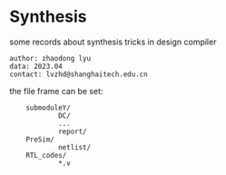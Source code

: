 # Synthesis
some records about synthesis tricks in design compiler 

    author: zhaodong lyu 
    data: 2023.04 
    contact: lvzhd@shanghaitech.edu.cn

the file frame can be set:

        submoduleY/
                DC/
                ...
                report/
        PreSim/
                netlist/
        RTL_codes/
                *.v
